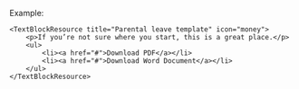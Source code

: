 Example:

	<TextBlockResource title="Parental leave template" icon="money">
		<p>If you’re not sure where you start, this is a great place.</p>
		<ul>
			<li><a href="#">Download PDF</a></li>
			<li><a href="#">Download Word Document</a></li>
		</ul>
	</TextBlockResource>
